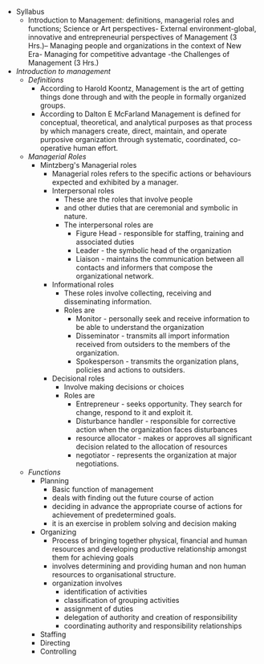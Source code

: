 - Syllabus
  - Introduction to Management: definitions, managerial roles and functions; Science or Art perspectives- External environment-global, innovative and entrepreneurial perspectives of Management (3 Hrs.)– Managing people and organizations in the context of New Era- Managing for competitive advantage -the Challenges of Management (3 Hrs.)
- *Introduction to management*
  - *Definitions*
    - According to Harold Koontz, Management is the art of getting things done through and with the people in formally organized groups.
    - According to Dalton E McFarland Management is defined for conceptual, theoretical, and analytical purposes as that process by which managers create, direct, maintain, and operate purposive organization through systematic, coordinated, co-operative human effort.
  - *Managerial Roles*
    - Mintzberg's Managerial roles
      - Managerial roles refers to the specific actions or behaviours expected and exhibited by a manager.
      - Interpersonal roles
        - These are the roles that involve people
        - and other duties that are ceremonial and symbolic in nature.
        - The interpersonal roles are
          - Figure Head - responsible for staffing, training and associated duties
          - Leader - the symbolic head of the organization
          - Liaison - maintains the communication between all contacts and informers that compose the organizational network.
      - Informational roles
        - These roles involve collecting, receiving and disseminating information.
        - Roles are
          - Monitor - personally seek and receive information to be able to understand the organization
          - Disseminator - transmits all import information received from outsiders to the members of the organization.
          - Spokesperson - transmits the organization plans, policies and actions to outsiders.
      - Decisional roles
        - Involve making decisions or choices
        - Roles are
          - Entrepreneur - seeks opportunity.  They search for change, respond to it and exploit it.
          - Disturbance handler - responsible for corrective action when the organization faces disturbances
          - resource allocator - makes or approves all significant decision related to the allocation of resources
          - negotiator - represents the organization at major negotiations.
  - *Functions*
    - Planning
      - Basic function of management
      - deals with finding out the future course of action
      - deciding in advance the appropriate course of actions for achievement of predetermined goals.
      - it is an exercise in problem solving and decision making
    - Organizing
      - Process of bringing together physical, financial and human resources and developing productive relationship amongst them for achieving goals
      - involves determining and providing human and non human resources to organisational structure.
      - organization involves
        - identification of activities
        - classification of grouping activities
        - assignment of duties
        - delegation of authority and creation of responsibility
        - coordinating authority and responsibility relationships
    - Staffing
    - Directing
    - Controlling